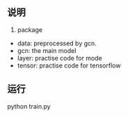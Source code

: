 ## 说明
1. package
- data: preprocessed by gcn.
- gcn: the main model
- layer: practise code for mode
- tensor: practise code for tensorflow

## 运行

python train.py